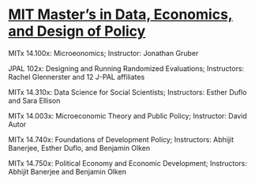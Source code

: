 # [MIT Master’s in Data, Economics, and Design of Policy](https://economics.mit.edu/academic-programs/masters-programs/masters-data-economics-and-design-policy-dedp)
MITx 14.100x: Microeonomics;
Instructor: Jonathan Gruber

JPAL 102x: Designing and Running Randomized Evaluations;
Instructors: Rachel Glennerster and 12 J-PAL affiliates

MITx 14.310x: Data Science for Social Scientists;
Instructors: Esther Duflo and Sara Ellison

MITx 14.003x: Microeconomic Theory and Public Policy;
Instructor: David Autor

MITx 14.740x: Foundations of Development Policy;
Instructors: Abhijit Banerjee, Esther Duflo, and Benjamin Olken

MITx 14.750x: Political Economy and Economic Development; 
Instructors: Abhijit Banerjee and Benjamin Olken




